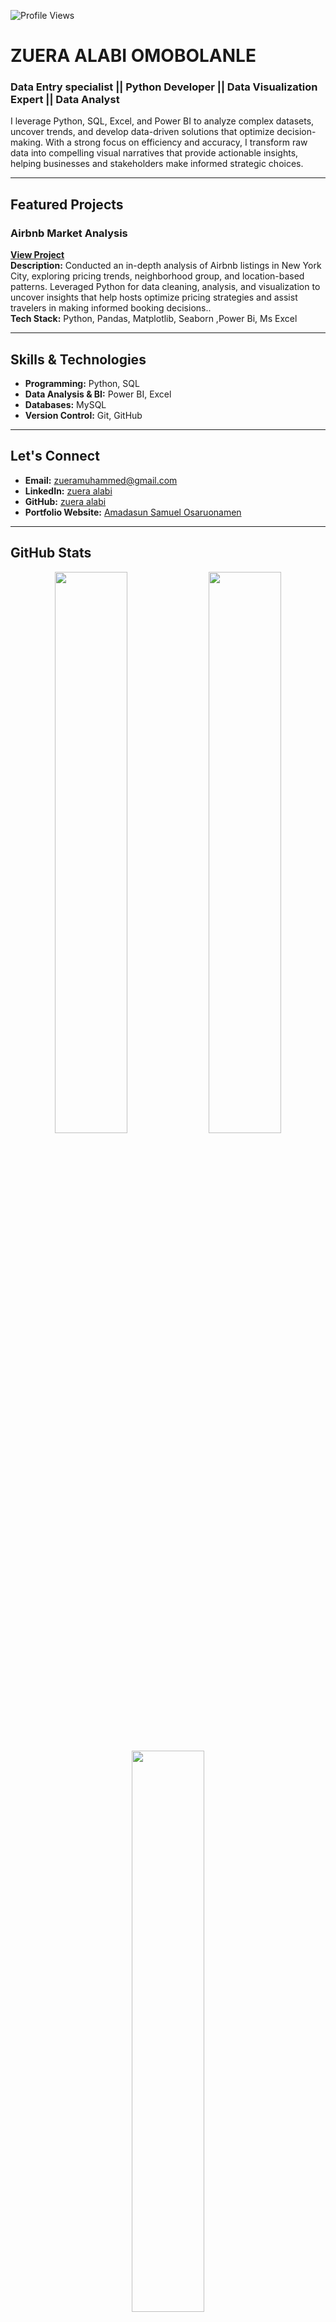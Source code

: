<!-- GitHub Profile Views -->
![Profile Views](https://komarev.com/ghpvc/?username=Zuera-998&color=blue)


# ZUERA ALABI OMOBOLANLE  
### Data Entry specialist || Python Developer || Data Visualization Expert || Data Analyst

I leverage Python, SQL, Excel, and Power BI to analyze complex datasets, uncover trends, and develop data-driven solutions that optimize decision-making. With a strong focus on efficiency and accuracy, I transform raw data into compelling visual narratives that provide actionable insights, helping businesses and stakeholders make informed strategic choices.

---

## Featured Projects  

### Airbnb Market Analysis  
**[View Project](https://github.com/zuera-998/MY-PORTFOLIO/commit/7d3b9518e740d332c872a4fb50453395c35fe136)**  
**Description:** Conducted an in-depth analysis of Airbnb listings in New York City, exploring pricing trends, neighborhood group, and location-based patterns. Leveraged Python for data cleaning, analysis, and visualization to uncover insights that help hosts optimize pricing strategies and assist travelers in making informed booking decisions..  
**Tech Stack:** Python, Pandas, Matplotlib, Seaborn ,Power Bi, Ms Excel 

---

## Skills & Technologies  

- **Programming:** Python, SQL  
- **Data Analysis & BI:** Power BI, Excel    
- **Databases:** MySQL  
- **Version Control:** Git, GitHub  

---

## Let's Connect  

- **Email:** [zueramuhammed@gmail.com](zueramuhammed@gmail.com)
- **LinkedIn:** [zuera alabi](www.linkedin.com/in/zuera-alabi-4b85a7282)  
- **GitHub:** [zuera alabi](https://github.com/zuera-998)  
- **Portfolio Website:** [Amadasun Samuel Osaruonamen](https://sammydcode.github.io/Portfolio)  

---

## GitHub Stats  

<p align="center">
  <img src="https://github-readme-stats.vercel.app/api?username=Sammydcode&show_icons=true&theme=dark" width="48%" />
  <img src="https://github-readme-streak-stats.herokuapp.com/?user=Sammydcode&theme=dark" width="48%" />
</p>

<p align="center">
  <img src="https://github-readme-stats.vercel.app/api/top-langs/?username=Sammydcode&layout=compact&theme=dark" width="48%" />
</p>

---
